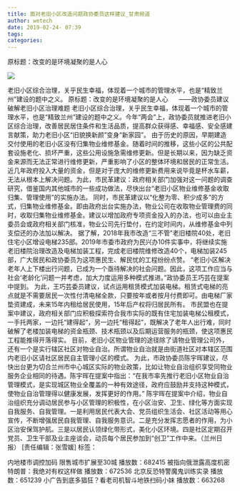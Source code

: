 ```yaml
---
title: 面对老旧小区改造问题政协委员这样建议_甘肃频道
author: wetech
date: 2019-02-24- 07:39
tags: 
categories: 
---
```

原标题：改变的是环境凝聚的是人心
<!-- more -->
                
<img align="center" border="0" src="http://p2.ifengimg.com/a/2016/0810/204c433878d5cf9size1_w16_h16.png" />
                
            
老旧小区综合治理，关乎民生幸福，体现着一个城市的管理水平，也是“精致兰州”建设的题中之义。
原标题：改变的是环境凝聚的是人心
     ——政协委员建议破解老旧小区治理难题
老旧小区综合治理，关乎民生幸福，体现着一个城市的管理水平，也是“精致兰州”建设的题中之义。今年“两会”上，政协委员就推进老旧小区综合治理，改善居民居住条件和生活品质，提高群众获得感、幸福感、安全感建言献策，助力老旧小区“旧貌换新颜”变身“新家园”。
由于历史的原因，早期建造交付使用的老旧小区没有归集物业维修基金。随着时间的推移，这些小区的公共配套设施老化、损坏严重，这些公用设施急需维修更新。但是长期以来，因为缺乏资金来源而无法正常进行维修更新，严重影响了小区的整体环境和居民的正常生活。
近几年政府投入大量的资金，但是对于庞大的维修更新费用来说毕竟是杯水车薪，无法从根本上解决问题。为此，市民革建议：政府相关部门加强对这一问题的调查研究，借鉴国内其他城市的一些成功做法，尽快出台“老旧小区物业维修基金收取归集、管理使用”的实施办法。
同时，市民革建议以“化整为零、积少成多”的方式，归集物业维修基金。即由政府出台实施办法，物业公司在收取物业管理费的同时，收取归集物业维修基金。建议以增加政府专项资金投入的办法，也可以由业主委员会或政府相关部门核准，物业公司先行垫付，在约定时间内，从维修基金中列支偿还的办法加以解决。
据了解，2018年我市改造“三不管”老旧楼院40处，老旧住宅小区增设电梯235部。2019年市委市政府为民兴办10件实事中，将继续实施老旧楼院治理改造及电梯加装工程，完成老旧楼院维修改造40个，电梯加装245部，广大居民和政协委员为这项惠民生、解民忧的工程纷纷点赞。
“老旧小区解决老年人上下楼出行问题，已成为一个亟待解决的社会问题。因此，这项工作应当与社会‘老龄化’问题一并考虑，加大力度运用多种模式推进。”政协委员王巧芸在提案中提到。
为此，王巧芸委员建议，试点运用租赁模式加装电梯。租赁式电梯的亮点就是不需要居民一次性付清电梯全款，只要按年或者按月付费即可。由电梯厂家垫资建成，未来15年内租给居民使用，15年后产权将归居民所有。
市民盟也在提案中建议，政府相关部门应积极探索符合我市实际的既有住宅加装电梯公租模式，一手托两家，一边托“建得起”，另一边托“租得起”，既解决了老年人出行难，同时破解了老楼加装电梯的资金瓶颈、技术瓶颈以及后期运营服务的瓶颈，使这项惠民工程能推得开落得实。
目前，老旧小区物业管理的途径除了请物业管理公司外，还有一个是实行辖区社区对物业自治。所谓物业自治就是由街道社区对本辖区范围内老旧小区请社区居民自主管理小区的模式。
为此，市政协委员陈宇晖建议，尽快出台更为切合兰州市中心城区实际的物业政策，比如让物业自治组织享受同物业服务企业相同的待遇。陈宇晖在提案中指出：“在我市率先推行老旧小区物业自治管理模式，是实现城区物业全覆盖的一种有效途径，政府应鼓励并支持这种模式，使物业自治管理得以健康发展，发挥更好的作用。”
陈宇晖在提案中介绍，物业自治组织充分调动居民参与小区管理的积极性，在小区治安、卫生、绿化等方面实现自我服务、自我管理。一是利用居民代表大会、党员组织生活会、社区活动等用心宣传，不断增强居民自我管理、自我服务意识。二是充分发挥志愿者的作用，为小区治安保驾护航。三是以居民认领绿化带形式，美化小区环境。四是社区定期召开党员、卫生干部及业主座谈会，动员每个居民参加到“创卫”工作中来。（兰州日报）
[责任编辑：张雪媛]
标签：
 
             
内地楼市调控加码 限售城市扩展至30城
播放数：682415
被指向俄泄露高度机密 特朗普：我绝对有权这样做
播放数：672536
北京反恐特警魔鬼训练实录
播放数：651239
小广告到底多猖狂？看老司机智斗地铁扫码小妹
播放数：663268
